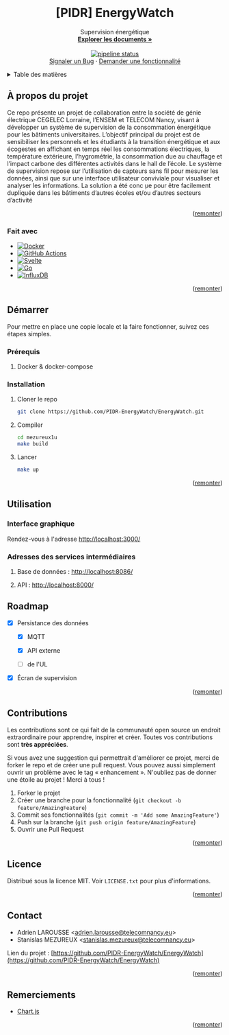 <!-- Improved compatibility of remonter link: See: https://github.com/othneildrew/Best-README-Template/pull/73 -->

<a name="readme-top"></a>

<!--
*** Thanks for checking out the Best-README-Template. If you have a suggestion
*** that would make this better, please fork the repo and create a pull request
*** or simply open an issue with the tag "enhancement".
*** Don't forget to give the project a star!
*** Thanks again! Now go create something AMAZING! :D
-->

<!-- PROJECT SHIELDS -->
<!--
*** I'm using markdown "reference style" links for readability.
*** Reference links are enclosed in brackets [ ] instead of parentheses ( ).
*** See the bottom of this document for the declaration of the reference variables
*** for contributors-url, forks-url, etc. This is an optional, concise syntax you may use.
*** https://www.markdownguide.org/basic-syntax/#reference-style-links
-->

<!-- PROJECT LOGO -->
<br />
<div align="center">

<h1 align="center">[PIDR] EnergyWatch</h1>

  <p align="center">
    Supervision énergétique
    <br />
    <a href="https://github.com/PIDR-EnergyWatch/EnergyWatch/-/tree/main/docs"><strong>Explorer les documents »</strong></a>
    <br />
    <br />
    <a href="https://github.com/PIDR-EnergyWatch/EnergyWatch"><img alt="pipeline status" src="https://github.com/PIDR-EnergyWatch/EnergyWatch/actions/workflows/docker-image.yml/badge.svg" /></a>
    <br />
    <a href="https://github.com/PIDR-EnergyWatch/EnergyWatch/issues">Signaler un Bug</a>
    ·
    <a href="https://github.com/PIDR-EnergyWatch/EnergyWatch/issues">Demander une fonctionnalité</a>
  </p>
</div>

<!-- TABLE OF CONTENTS -->
<details>
  <summary>Table des matières</summary>
  <ol>
    <li>
      <a href="#about-the-project">À propos du projet</a>
      <ul>
        <li><a href="#built-with">Fait avec</a></li>
      </ul>
    </li>
    <li>
      <a href="#getting-started">Démarrer</a>
      <ul>
        <li><a href="#prerequisites">Prérequis</a></li>
        <li><a href="#installation">Installation</a></li>
      </ul>
    </li>
    <li><a href="#usage">Utilisation</a></li>
    <li><a href="#roadmap">Roadmap</a></li>
    <li><a href="#contributing">Contributions</a></li>
    <li><a href="#license">Licence</a></li>
    <li><a href="#contact">Contact</a></li>
    <li><a href="#acknowledgments">Remerciements</a></li>
  </ol>
</details>

<!-- ABOUT THE PROJECT -->

## À propos du projet

Ce repo présente un projet de collaboration entre la société de génie électrique CEGELEC Lorraine, l’ENSEM et TELECOM Nancy, visant à développer un système de supervision de la consommation énergétique pour les bâtiments universitaires. L’objectif principal du projet est de sensibiliser les personnels et les étudiants à la transition énergétique et aux écogestes en affichant en temps réel les consommations électriques, la température extérieure, l’hygrométrie, la consommation due au chauffage et l’impact carbone des différentes activités dans le hall de l’école. Le système de supervision repose sur l’utilisation de capteurs sans fil pour mesurer les données, ainsi que sur une interface utilisateur conviviale pour visualiser et analyser les informations. La solution a été conc ̧ue pour être facilement dupliquée dans les bâtiments d’autres écoles et/ou d’autres secteurs d’activité

<p align="right">(<a href="#readme-top">remonter</a>)</p>

### Fait avec

- [![Docker](https://img.shields.io/badge/Docker-2496ED?logo=docker&logoColor=fff)](#)
- [![GitHub Actions](https://img.shields.io/badge/GitHub_Actions-2088FF?logo=github-actions&logoColor=white)](#)
- [![Svelte](https://img.shields.io/badge/Svelte-%23f1413d.svg?logo=svelte&logoColor=white)](#)
- [![Go](https://img.shields.io/badge/Go-%2300ADD8.svg?&logo=go&logoColor=white)](#)
- [![InfluxDB](https://img.shields.io/badge/InfluxDB-22ADF6?logo=influxdb&logoColor=fff)](#)

<p align="right">(<a href="#readme-top">remonter</a>)</p>

<!-- GETTING STARTED -->

## Démarrer

Pour mettre en place une copie locale et la faire fonctionner, suivez ces étapes simples.

### Prérequis

1. Docker & docker-compose

### Installation

1. Cloner le repo
   ```sh
   git clone https://github.com/PIDR-EnergyWatch/EnergyWatch.git
   ```
2. Compiler
   ```sh
   cd mezureux1u
   make build
   ```
3. Lancer
   ```sh
   make up
   ```

<p align="right">(<a href="#readme-top">remonter</a>)</p>

<!-- USAGE EXAMPLES -->

## Utilisation

### Interface graphique

Rendez-vous à l'adresse <a href="http://localhost:3000/">http://localhost:3000/</a>

### Adresses des services intermédiaires

1. Base de données : <a href="http://localhost:8086/">http://localhost:8086/</a>

2. API : <a href="http://localhost:8000/">http://localhost:8000/</a>

## Roadmap

- [x] Persistance des données

  - [x] MQTT

  - [x] API externe

  - [ ] de l'UL

- [x] Écran de supervision

<p align="right">(<a href="#readme-top">remonter</a>)</p>

<!-- CONTRIBUTING -->

## Contributions

Les contributions sont ce qui fait de la communauté open source un endroit extraordinaire pour apprendre, inspirer et créer. Toutes vos contributions sont **très appréciées**.

Si vous avez une suggestion qui permettrait d'améliorer ce projet, merci de forker le repo et de créer une pull request. Vous pouvez aussi simplement ouvrir un problème avec le tag « enhancement ».
N'oubliez pas de donner une étoile au projet ! Merci à tous !

1. Forker le projet
2. Créer une branche pour la fonctionnalité (`git checkout -b feature/AmazingFeature`)
3. Commit ses fonctionnalités (`git commit -m 'Add some AmazingFeature'`)
4. Push sur la branche (`git push origin feature/AmazingFeature`)
5. Ouvrir une Pull Request

<p align="right">(<a href="#readme-top">remonter</a>)</p>

<!-- LICENSE -->

## Licence

Distribué sous la licence MIT. Voir `LICENSE.txt` pour plus d'informations.

<p align="right">(<a href="#readme-top">remonter</a>)</p>

<!-- CONTACT -->

## Contact

- Adrien LAROUSSE <<adrien.larousse@telecomnancy.eu>>
- Stanislas MEZUREUX <<stanislas.mezureux@telecomnancy.eu>>

Lien du projet : [https://github.com/PIDR-EnergyWatch/EnergyWatch](https://github.com/PIDR-EnergyWatch/EnergyWatch)

<p align="right">(<a href="#readme-top">remonter</a>)</p>

<!-- ACKNOWLEDGMENTS -->

## Remerciements

- [Chart.js](https://www.chartjs.org)

<p align="right">(<a href="#readme-top">remonter</a>)</p>

<!-- MARKDOWN LINKS & IMAGES -->
<!-- https://www.markdownguide.org/basic-syntax/#reference-style-links -->
